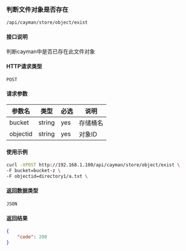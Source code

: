 ### 判断文件对象是否存在
`/api/cayman/store/object/exist`

#### 接口说明
判断cayman中是否已存在此文件对象

#### HTTP请求类型
`POST`

#### 请求参数
|参数名|类型|必选|说明|
|--|--|--|--|
|bucket|string|yes|存储桶名|
|objectid|string|yes|对象ID|

#### 使用示例
```sh
curl -XPOST http://192.168.1.100/api/cayman/store/object/exist \
-F bucket=bucket-z \
-F objectid=directory1/a.txt \
```

#### 返回数据类型
`JSON`

#### 返回结果
```json
{
	"code":	200
}
```

